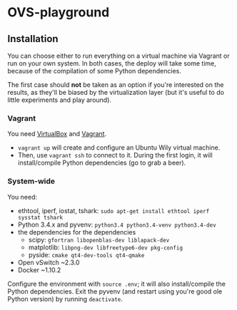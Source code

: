 # OVS-playground


## Installation

You can choose either to run everything on a virtual machine via Vagrant or run on your own system. In both cases, the deploy will take some time, because of the compilation of some Python dependencies.

The first case should **not** be taken as an option if you're interested on the results, as they'll be biased by the virtualization layer (but it's useful to do little experiments and play around).


### Vagrant
You need [VirtualBox](https://www.virtualbox.org/) and [Vagrant](https://www.vagrantup.com/).

* `vagrant up` will create and configure an Ubuntu Wily virtual machine.
* Then, use `vagrant ssh` to connect to it. During the first login, it will install/compile Python dependencies (go to grab a beer).


### System-wide
You need:

* ethtool, iperf, iostat, tshark: `sudo apt-get install ethtool iperf sysstat tshark`
* Python 3.4.x and pyvenv: `python3.4 python3.4-venv python3.4-dev`
* the dependencies for the dependencies
  * scipy: `gfortran libopenblas-dev liblapack-dev`
  * matplotlib: `libpng-dev libfreetype6-dev pkg-config`
  * pyside: `cmake qt4-dev-tools qt4-qmake`
* Open vSwitch ~2.3.0
* Docker ~1.10.2

Configure the environment with `source .env`; it will also install/compile the Python dependencies. Exit the pyvenv (and restart using you're good ole Python version) by running `deactivate`.

